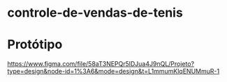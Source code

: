 # controle-de-vendas-de-tenis

# Protótipo
https://www.figma.com/file/58aT3NEPQr5lDJua4J9nQL/Projeto?type=design&node-id=1%3A6&mode=design&t=L1mmumKlqENUMmuR-1
